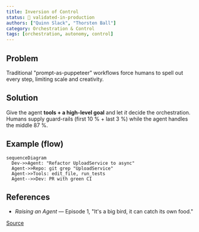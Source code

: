```yaml
---
title: Inversion of Control
status: 🔬 validated-in-production
authors: ["Quinn Slack", "Thorsten Ball"]
category: Orchestration & Control
tags: [orchestration, autonomy, control]
---
```


## Problem
Traditional "prompt-as-puppeteer" workflows force humans to spell out every step, limiting scale and creativity.

## Solution
Give the agent **tools + a high-level goal** and let *it* decide the orchestration.
Humans supply guard-rails (first 10 % + last 3 %) while the agent handles the middle 87 %.

## Example (flow)
```mermaid
sequenceDiagram
  Dev->>Agent: "Refactor UploadService to async"
  Agent->>Repo: git grep "UploadService"
  Agent->>Tools: edit_file, run_tests
  Agent-->>Dev: PR with green CI
```

## References

* *Raising an Agent* — Episode 1, "It's a big bird, it can catch its own food."

[Source](https://www.youtube.com/watch?v=Cor-t9xC1cklist=PL6zLuuRVa1_iUNbel-8MxxpqKIyesaubA)
